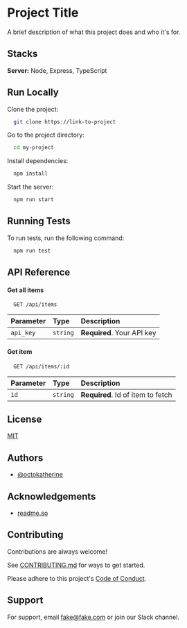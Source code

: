 # Project Title

A brief description of what this project does and who it's for.

## Stacks

**Server:** Node, Express, TypeScript

## Run Locally

Clone the project:

```bash
  git clone https://link-to-project
```

Go to the project directory:

```bash
  cd my-project
```

Install dependencies:

```bash
  npm install
```

Start the server:

```bash
  npm run start
```

## Running Tests

To run tests, run the following command:

```bash
  npm run test
```

## API Reference

#### Get all items

```http
  GET /api/items
```

| Parameter | Type     | Description                |
| :-------- | :------- | :------------------------- |
| `api_key` | `string` | **Required**. Your API key |

#### Get item

```http
  GET /api/items/:id
```

| Parameter | Type     | Description                       |
| :-------- | :------- | :-------------------------------- |
| `id`      | `string` | **Required**. Id of item to fetch |

## License

[MIT](https://choosealicense.com/licenses/mit/)

## Authors

- [@octokatherine](https://www.github.com/octokatherine)

## Acknowledgements

- [readme.so](https://readme.so/)

## Contributing

Contributions are always welcome!

See [CONTRIBUTING.md]() for ways to get started.

Please adhere to this project's [Code of Conduct]().

## Support

For support, email fake@fake.com or join our Slack channel.
